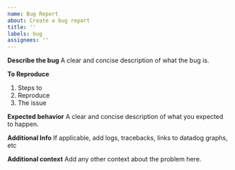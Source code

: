 ```yaml
---
name: Bug Report
about: Create a bug report
title: ''
labels: bug
assignees: ''
---
```


**Describe the bug**
A clear and concise description of what the bug is.

**To Reproduce**
1. Steps to
2. Reproduce
3. The issue

**Expected behavior**
A clear and concise description of what you expected to happen.

**Additional Info**
If applicable, add logs, tracebacks, links to datadog graphs, etc

**Additional context**
Add any other context about the problem here.

